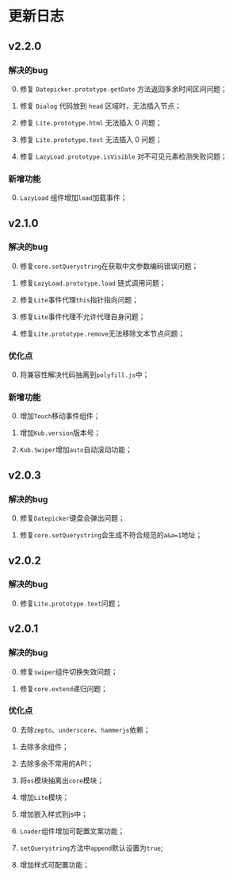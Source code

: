 # 更新日志

## v2.2.0

### 解决的bug

0. 修复 `Datepicker.prototype.getDate` 方法返回多余时间区间问题；

0. 修复 `Dialog` 代码放到 `head` 区域时，无法插入节点；

0. 修复 `Lite.prototype.html` 无法插入 0 问题；

0. 修复 `Lite.prototype.text` 无法插入 0 问题；

0. 修复 `LazyLoad.prototype.isVisible` 对不可见元素检测失败问题；

### 新增功能

0. `LazyLoad` 组件增加`load`加载事件；

## v2.1.0

### 解决的bug

0. 修复`core.setQuerystring`在获取中文参数编码错误问题；

0. 修复`LazyLoad.prototype.load` 链式调用问题；

0. 修复`Lite`事件代理`this`指针指向问题；

0. 修复`Lite`事件代理不允许代理自身问题；

0. 修复`Lite.prototype.remove`无法移除文本节点问题；

### 优化点

0. 将兼容性解决代码抽离到`polyfill.js`中；

### 新增功能

0. 增加`Touch`移动事件组件；

0. 增加`Kub.version`版本号；

0. `Kub.Swiper`增加`auto`自动滚动功能；

## v2.0.3

### 解决的bug

0. 修复`Datepicker`键盘会弹出问题；

0. 修复`core.setQuerystring`会生成不符合规范的`a&a=1`地址；

## v2.0.2

### 解决的bug

0. 修复`Lite.prototype.text`问题；

## v2.0.1

### 解决的bug

0. 修复`swiper`组件切换失效问题；

0. 修复`core.extend`递归问题；

### 优化点

0. 去除`zepto`、`underscore`、`hammerjs`依赖；

0. 去除多余组件；

0. 去除多余不常用的API；

0. 将`os`模块抽离出`core`模块；

0. 增加`Lite`模块；

0. 增加嵌入样式到js中；

0. `Loader`组件增加可配置文案功能；

0. `setQuerystring`方法中`append`默认设置为`true`;

0. 增加样式可配置功能；

